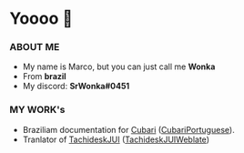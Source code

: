 # Yoooo 👋

### ABOUT ME
- My name is Marco, but you can just call me **Wonka**
- From **brazil**
- My discord: **SrWonka#0451**

### MY WORK's
* Braziliam documentation for [Cubari](https://cubari.moe/) ([CubariPortuguese](https://github.com/SrW0nka/CubariPortuguese)).
* Tranlator of [TachideskJUI](https://github.com/Suwayomi/TachideskJUI) ([TachideskJUIWeblate](https://hosted.weblate.org/projects/tachideskjui/))

